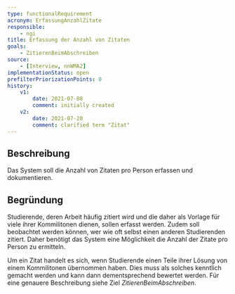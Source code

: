 ```yaml
---
type: functionalRequirement
acronym: ErfassungAnzahlZitate
responsible: 
    - ngi
title: Erfassung der Anzahl von Zitaten
goals: 
    - ZitierenBeimAbschreiben
source:
    - [Interview, nnWMA2]
implementationStatus: open
prefilterPriorizationPoints: 0
history:
    v1:
        date: 2021-07-08
        comment: initially created
    v2: 
        date: 2021-07-20
        comment: clarified term "Zitat"
---
```


## Beschreibung
Das System soll die Anzahl von Zitaten pro Person erfassen und dokumentieren.

## Begründung
Studierende, deren Arbeit häufig zitiert wird und die daher als Vorlage für viele ihrer Kommilitonen dienen, sollen erfasst werden. Zudem soll beobachtet werden können, wer wie oft selbst einen anderen Studierenden zitiert. Daher benötigt das System eine Möglichkeit die Anzahl der Zitate pro Person zu ermitteln.

Um ein Zitat handelt es sich, wenn Studierende einen Teile ihrer Lösung von einem Kommilitonen übernommen haben. Dies muss als solches kenntlich gemacht werden und kann dann dementsprechend bewertet werden. Für eine genauere Beschreibung siehe Ziel _ZitierenBeimAbschreiben_.
